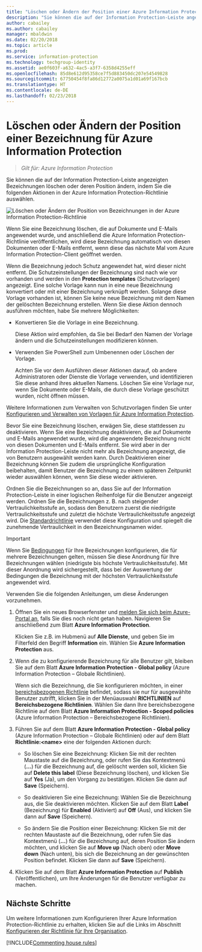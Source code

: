 ```yaml
---
title: "Löschen oder Ändern der Position einer Azure Information Protection-Bezeichnung"
description: "Sie können die auf der Information Protection-Leiste angezeigten Bezeichnungen löschen oder deren Position ändern, indem Sie diese Einstellungen in der Azure Information Protection-Richtlinie konfigurieren."
author: cabailey
ms.author: cabailey
manager: mbaldwin
ms.date: 02/20/2018
ms.topic: article
ms.prod: 
ms.service: information-protection
ms.technology: techgroup-identity
ms.assetid: ae0f603f-a632-4ac5-a3f7-6358d4255eff
ms.openlocfilehash: 85d8e612d95358ce7f5d883450dc207e54549828
ms.sourcegitcommit: 67750454f8fa86d12772a0075a1d01a69f167bcb
ms.translationtype: HT
ms.contentlocale: de-DE
ms.lasthandoff: 02/23/2018
---
```

# <a name="how-to-delete-or-reorder-a-label-for-azure-information-protection"></a>Löschen oder Ändern der Position einer Bezeichnung für Azure Information Protection

>*Gilt für: Azure Information Protection*

Sie können die auf der Information Protection-Leiste angezeigten Bezeichnungen löschen oder deren Position ändern, indem Sie die folgenden Aktionen in der Azure Information Protection-Richtlinie auswählen.

![Löschen oder Ändern der Position von Bezeichnungen in der Azure Information Protection-Richtlinie](../media/info-protect-contextmenu.png)

Wenn Sie eine Bezeichnung löschen, die auf Dokumente und E-Mails angewendet wurde, und anschließend die Azure Information Protection-Richtlinie veröffentlichen, wird diese Bezeichnung automatisch von diesen Dokumenten oder E-Mails entfernt, wenn diese das nächste Mal vom Azure Information Protection-Client geöffnet werden.

Wenn die Bezeichnung jedoch Schutz angewendet hat, wird dieser nicht entfernt. Die Schutzeinstellungen der Bezeichnung sind nach wie vor vorhanden und werden in den **Protection templates** (Schutzvorlagen) angezeigt. Eine solche Vorlage kann nun in eine neue Bezeichnung konvertiert oder mit einer Bezeichnung verknüpft werden. Solange diese Vorlage vorhanden ist, können Sie keine neue Bezeichnung mit dem Namen der gelöschten Bezeichnung erstellen. Wenn Sie diese Aktion dennoch ausführen möchten, habe Sie mehrere Möglichkeiten:

- Konvertieren Sie die Vorlage in eine Bezeichnung. 
    
    Diese Aktion wird empfohlen, da Sie bei Bedarf den Namen der Vorlage ändern und die Schutzeinstellungen modifizieren können.

- Verwenden Sie PowerShell zum Umbenennen oder Löschen der Vorlage.
    
    Achten Sie vor dem Ausführen dieser Aktionen darauf, ob andere Administratoren oder Dienste die Vorlage verwenden, und identifizieren Sie diese anhand ihres aktuellen Namens. Löschen Sie eine Vorlage nur, wenn Sie Dokumente oder E-Mails, die durch diese Vorlage geschützt wurden, nicht öffnen müssen.

Weitere Informationen zum Verwalten von Schutzvorlagen finden Sie unter [Konfigurieren und Verwalten von Vorlagen für Azure Information Protection](configure-policy-templates.md).

Bevor Sie eine Bezeichnung löschen, erwägen Sie, diese stattdessen zu deaktivieren. Wenn Sie eine Bezeichnung deaktivieren, die auf Dokumente und E-Mails angewendet wurde, wird die angewendete Bezeichnung nicht von diesen Dokumenten und E-Mails entfernt. Sie wird aber in der Information Protection-Leiste nicht mehr als Bezeichnung angezeigt, die von Benutzern ausgewählt werden kann. Durch Deaktivieren einer Bezeichnung können Sie zudem die ursprüngliche Konfiguration beibehalten, damit Benutzer die Bezeichnung zu einem späteren Zeitpunkt wieder auswählen können, wenn Sie diese wieder aktivieren.

Ordnen Sie die Bezeichnungen so an, dass Sie auf der Information Protection-Leiste in einer logischen Reihenfolge für die Benutzer angezeigt werden. Ordnen Sie die Bezeichnungen z. B. nach steigender Vertraulichkeitsstufe an, sodass den Benutzern zuerst die niedrigste Vertraulichkeitsstufe und zuletzt die höchste Vertraulichkeitsstufe angezeigt wird. Die [Standardrichtlinie](configure-policy-default.md) verwendet diese Konfiguration und spiegelt die zunehmende Vertraulichkeit in den Bezeichnungsnamen wider.

> [!IMPORTANT]
>Wenn Sie [Bedingungen](configure-policy-classification.md) für Ihre Bezeichnungen konfigurieren, die für mehrere Bezeichnungen gelten, müssen Sie diese Anordnung für Ihre Bezeichnungen wählen (niedrigste bis höchste Vertraulichkeitsstufe). Mit dieser Anordnung wird sichergestellt, dass bei der Auswertung der Bedingungen die Bezeichnung mit der höchsten Vertraulichkeitsstufe angewendet wird.


Verwenden Sie die folgenden Anleitungen, um diese Änderungen vorzunehmen.

1. Öffnen Sie ein neues Browserfenster und [melden Sie sich beim Azure-Portal an](configure-policy.md#signing-in-to-the-azure-portal), falls Sie dies noch nicht getan haben. Navigieren Sie anschließend zum Blatt **Azure Information Protection**. 
    
    Klicken Sie z.B. im Hubmenü auf **Alle Dienste**, und geben Sie im Filterfeld den Begriff **Information** ein. Wählen Sie **Azure Information Protection** aus.

2. Wenn die zu konfigurierende Bezeichnung für alle Benutzer gilt, bleiben Sie auf dem Blatt **Azure Information Protection - Global policy** (Azure Information Protection – Globale Richtlinien).
    
    Wenn sich die Bezeichnung, die Sie konfigurieren möchten, in einer [bereichsbezogenen Richtlinie](configure-policy-scope.md) befindet, sodass sie nur für ausgewählte Benutzer zutrifft, klicken Sie in der Menüauswahl **RICHTLINIEN** auf **Bereichsbezogene Richtlinien**. Wählen Sie dann Ihre bereichsbezogene Richtlinie auf dem Blatt **Azure Information Protection - Scoped policies** (Azure Information Protection – Bereichsbezogene Richtlinien).

3. Führen Sie auf dem Blatt **Azure Information Protection - Global policy** (Azure Information Protection – Globale Richtlinien) oder auf dem Blatt **Richtlinie:\<name>** eine der folgenden Aktionen durch: 

    - So löschen Sie eine Bezeichnung: Klicken Sie mit der rechten Maustaste auf die Bezeichnung, oder rufen Sie das Kontextmenü (**...**) für die Bezeichnung auf, die gelöscht werden soll, klicken Sie auf **Delete this label** (Diese Bezeichnung löschen), und klicken Sie auf **Yes** (Ja), um den Vorgang zu bestätigen. Klicken Sie dann auf **Save** (Speichern). 

    - So deaktivieren Sie eine Bezeichnung: Wählen Sie die Bezeichnung aus, die Sie deaktivieren möchten. Klicken Sie auf dem Blatt **Label** (Bezeichnung) für **Enabled** (Aktiviert) auf **Off** (Aus), und klicken Sie dann auf **Save** (Speichern).

    - So ändern Sie die Position einer Bezeichnung: Klicken Sie mit der rechten Maustaste auf die Bezeichnung, oder rufen Sie das Kontextmenü (**...**) für die Bezeichnung auf, deren Position Sie ändern möchten, und klicken Sie auf **Move up** (Nach oben) oder **Move down** (Nach unten), bis sich die Bezeichnung an der gewünschten Position befindet. Klicken Sie dann auf **Save** (Speichern). 

4. Klicken Sie auf dem Blatt **Azure Information Protection** auf **Publish** (Veröffentlichen), um Ihre Änderungen für die Benutzer verfügbar zu machen.

## <a name="next-steps"></a>Nächste Schritte

Um weitere Informationen zum Konfigurieren Ihrer Azure Information Protection-Richtlinie zu erhalten, klicken Sie auf die Links im Abschnitt [Konfigurieren der Richtlinie für Ihre Organisation](configure-policy.md#configuring-your-organizations-policy).  

[!INCLUDE[Commenting house rules](../includes/houserules.md)]

